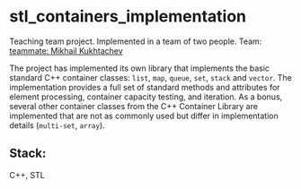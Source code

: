 # stl_containers_implementation

Teaching team project. Implemented in a team of two people.
Team: [teammate: Mikhail Kukhtachev](https://github.com/Kuhtaaa)

The project has implemented its own library that implements the basic standard C++ container classes: `list`, `map`, `queue`, `set`, `stack` and `vector`. The implementation provides a full set of standard methods and attributes for element processing, container capacity testing, and iteration. As a bonus, several other container classes from the C++ Container Library are implemented that are not as commonly used but differ in implementation details (`multi-set`, `array`).

## Stack: 
C++, STL
